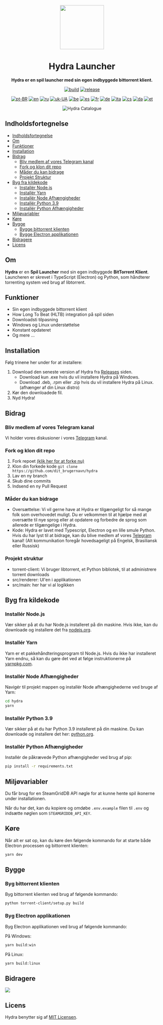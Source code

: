 <br>

<div align="center">

[<img src="./resources/icon.png" width="144"/>](https://hydralauncher.site)

  <h1 align="center">Hydra Launcher</h1>

  <p align="center">
    <strong>Hydra er en spil launcher med sin egen indbyggede bittorrent klient.</strong>
  </p>

[![build](https://img.shields.io/github/actions/workflow/status/hydralauncher/hydra/build.yml)](https://github.com/hydralauncher/hydra/actions)
[![release](https://img.shields.io/github/package-json/v/hydralauncher/hydra)](https://github.com/hydralauncher/hydra/releases)

[![pt-BR](https://img.shields.io/badge/lang-pt--BR-green.svg)](README.pt-BR.md)
[![en](https://img.shields.io/badge/lang-en-red.svg)](README.md)
[![ru](https://img.shields.io/badge/lang-ru-yellow.svg)](README.ru.md)
[![uk-UA](https://img.shields.io/badge/lang-uk--UA-blue)](README.uk-UA.md)
[![be](https://img.shields.io/badge/lang-be-orange)](README.be.md)
[![es](https://img.shields.io/badge/lang-es-red)](README.es.md)
[![fr](https://img.shields.io/badge/lang-fr-blue)](README.fr.md)
[![de](https://img.shields.io/badge/lang-de-black)](README.de.md)
[![ita](https://img.shields.io/badge/lang-it-red)](README.it.md)
[![cs](https://img.shields.io/badge/lang-cs-purple)](README.cs.md)
[![da](https://img.shields.io/badge/lang-da-red)](README.da.md)
[![et](https://img.shields.io/badge/lang-et-blue.svg)](README.et.md)

![Hydra Catalogue](./screenshot.png)

</div>

## Indholdsfortegnelse

- [Indholdsfortegnelse](#indholdsfortegnelse)
- [Om](#om)
- [Funktioner](#funktioner)
- [Installation](#installation)
- [Bidrag](#-bidrag)
  - [Bliv medlem af vores Telegram kanal](#-join-our-telegram)
  - [Fork og klon dit repo](#fork-and-clone-your-repository)
  - [Måder du kan bidrage](#ways-you-can-contribute)
  - [Projekt Struktur](#project-structure)
- [Byg fra kildekode](#build-from-source)
  - [Installér Node.js](#install-nodejs)
  - [Installér Yarn](#install-yarn)
  - [Installér Node Afhængigheder](#install-node-dependencies)
  - [Installér Python 3.9](#install-python-39)
  - [Installér Python Afhængigheder](#install-python-dependencies)
- [Miljøvariabler](#environment-variables)
- [Køre](#running)
- [Bygge](#build)
  - [Bygge bittorrent klienten](#build-the-bittorrent-client)
  - [Bygge Electron applikationen](#build-the-electron-application)
- [Bidragere](#contributors)
- [Licens](#license)

## Om

**Hydra** er en **Spil Launcher** med sin egen indbyggede **BitTorrent Klient**.
<br>
Launcheren er skrevet i TypeScript (Electron) og Python, som håndterer torrenting system ved brug af libtorrent.

## Funktioner

- Sin egen indbyggede bittorrent klient
- How Long To Beat (HLTB) integration på spil siden
- Downloadsti tilpasning
- Windows og Linux understøttelse
- Konstant opdateret
- Og mere ...

## Installation

Følg trinene her under for at installere:

1. Download den seneste version af Hydra fra [Releases](https://github.com/hydralauncher/hydra/releases/latest) siden.
   - Download kun .exe hvis du vil installere Hydra på Windows.
   - Download .deb, .rpm eller .zip hvis du vil installere Hydra på Linux. (afhænger af din Linux distro)
2. Kør den downloadede fil.
3. Nyd Hydra!

## <a name="bidrag"> Bidrag

### <a name="join-our-telegram"></a> Bliv medlem af vores Telegram kanal

Vi holder vores diskusioner i vores [Telegram](https://t.me/hydralauncher) kanal.

### Fork og klon dit repo

1. Fork repoet [(klik her for at forke nu)](https://github.com/hydralauncher/hydra/fork)
2. Klon din forkede kode `git clone https://github.com/dit_brugernavn/hydra`
3. Lav en ny branch
4. Skub dine commits
5. Indsend en ny Pull Request

### Måder du kan bidrage

- Oversættelse: Vi vil gerne have at Hydra er tilgængeligt for så mange folk som overhovedet muligt. Du er velkommen til at hjælpe med at oversætte til nye sprog eller at opdatere og forbedre de sprog som allerede er tilgængelige i Hydra.
- Kode: Hydra er lavet med Typescript, Electron og en lille smule Python. Hvis du har lyst til at bidrage, kan du blive medlem af vores [Telegram](https://t.me/hydralauncher) kanal! (Alt kommunikation foregår hovedsageligt på Engelsk, Brasiliansk eller Russisk)

### Projekt struktur

- torrent-client: Vi bruger libtorrent, et Python bibliotek, til at administrere torrent downloads
- src/renderer: UI'en i applikationen
- src/main: her har vi al logikken

## Byg fra kildekode

### Installér Node.js

Vær sikker på at du har Node.js installeret på din maskine. Hvis ikke, kan du downloade og installere det fra [nodejs.org](https://nodejs.org/).

### Installér Yarn

Yarn er et pakkehåndteringsprogram til Node.js. Hvis du ikke har installeret Yarn endnu, så kan du gøre det ved at følge instruktionerne på [yarnpkg.com](https://classic.yarnpkg.com/lang/en/docs/install/).

### Installér Node Afhængigheder

Navigér til projekt mappen og installér Node afhængighederne ved bruge af Yarn:

```bash
cd hydra
yarn
```

### Installér Python 3.9

Vær sikker på at du har Python 3.9 installeret på din maskine. Du kan downloade og installere det her: [python.org](https://www.python.org/downloads/release/python-3913/).

### Installér Python Afhængigheder

Installér de påkrævede Python afhængigheder ved brug af pip:

```bash
pip install -r requirements.txt
```

## Miljøvariabler

Du får brug for en SteamGridDB API nøgle for at kunne hente spil ikonerne under installationen.

Når du har det, kan du kopiere og omdøbe `.env.example` filen til `.env` og indsætte nøglen som `STEAMGRIDDB_API_KEY`.

## Køre

Når alt er sat op, kan du køre den følgende kommando for at starte både Electron processen og bittorrent klienten:

```bash
yarn dev
```

## Bygge

### Byg bittorrent klienten

Byg bittorrent klienten ved brug af følgende kommando:

```bash
python torrent-client/setup.py build
```

### Byg Electron applikationen

Byg Electron applikationen ved brug af følgende kommando:

På Windows:

```bash
yarn build:win
```

På Linux:

```bash
yarn build:linux
```

## Bidragere

<a href="https://github.com/hydralauncher/hydra/graphs/contributors">
  <img src="https://contrib.rocks/image?repo=hydralauncher/hydra" />
</a>

## Licens

Hydra benytter sig af [MIT Licensen](LICENSE).
